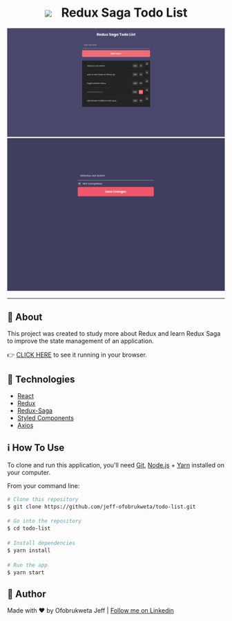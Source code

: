 <h1 style="text-align: center">
  <img src="https://raw.githubusercontent.com/redux-saga/redux-saga/master/logo/0800/Redux-Saga-Logo.png" width="75px">
  <span style="margin-left: 16px">Redux Saga Todo List</span>
</h1>


<div style="text-align: center">
    <img alt="App Screenshot one" src="images/todo-saga-1.png">
     <img alt="App Screenshot two" src="images/single-todo.png">
</div>

---

## :page_with_curl: About

This project was created to study more about Redux and learn Redux Saga to improve the state management of an application.

👉 [CLICK HERE](https://todo-list-ebaeaf.netlify.app/) to see it running in your browser.

## :rocket: Technologies

- [React](https://reactjs.org/)
- [Redux](https://redux.js.org/)
- [Redux-Saga](https://redux-saga.js.org/)
- [Styled Components](https://www.styled-components.com/)
- [Axios](https://github.com/axios/axios)

## :information_source: How To Use

To clone and run this application, you'll need [Git](https://git-scm.com), [Node.js][nodejs] + [Yarn][yarn] installed on your computer.

From your command line:

```bash
# Clone this repository
$ git clone https://github.com/jeff-ofobrukweta/todo-list.git

# Go into the repository
$ cd todo-list

# Install dependencies
$ yarn install

# Run the app
$ yarn start
```

## :man: Author

Made with ♥ by Ofobrukweta Jeff | [Follow me on Linkedin](https://www.linkedin.com/in/ofobrukweta-jeff-207506136/)

[nodejs]: https://nodejs.org/
[yarn]: https://yarnpkg.com/
[vc]: https://code.visualstudio.com/
